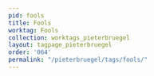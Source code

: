 ```yaml
---
pid: fools
title: Fools
worktag: Fools
collection: worktags_pieterbruegel
layout: tagpage_pieterbruegel
order: '064'
permalink: "/pieterbruegel/tags/fools/"
---
```

